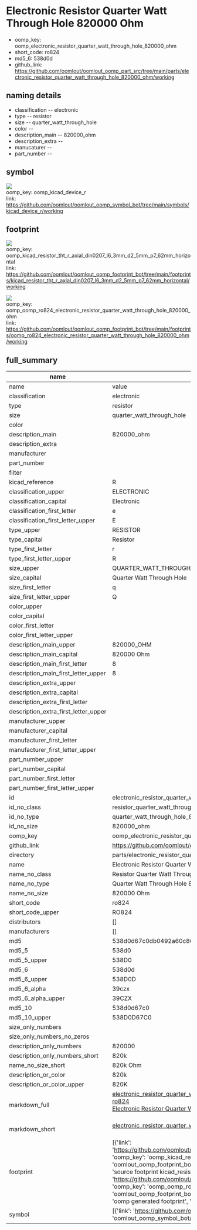 # Electronic Resistor Quarter Watt Through Hole 820000 Ohm

  
* oomp_key: oomp_electronic_resistor_quarter_watt_through_hole_820000_ohm 
* short_code: ro824
* md5_6: 538d0d  
* github_link: https://github.com/oomlout/oomlout_oomp_part_src/tree/main/parts/electronic_resistor_quarter_watt_through_hole_820000_ohm/working  
## naming details
* classification -- electronic
* type -- resistor
* size -- quarter_watt_through_hole
* color -- 
* description_main -- 820000_ohm
* description_extra -- 
* manucaturer -- 
* part_number -- 



## symbol

![](symbol/{index}/working/working_600.png)  
oomp_key: oomp_kicad_device_r  
link: https://github.com/oomlout/oomlout_oomp_symbol_bot/tree/main/symbols/kicad_device_r/working  

## footprint

![](footprint/{index}/working/working_600.png)  
oomp_key: oomp_kicad_resistor_tht_r_axial_din0207_l6_3mm_d2_5mm_p7_62mm_horizontal  
link: https://github.com/oomlout/oomlout_oomp_footprint_bot/tree/main/footprints/kicad_resistor_tht_r_axial_din0207_l6_3mm_d2_5mm_p7_62mm_horizontal/working  

![](footprint/{index}/working/working_600.png)  
oomp_key: oomp_oomp_ro824_electronic_resistor_quarter_watt_through_hole_820000_ohm  
link: https://github.com/oomlout/oomlout_oomp_footprint_bot/tree/main/footprints/oomp_ro824_electronic_resistor_quarter_watt_through_hole_820000_ohm/working  

## full_summary
| name | value | 
| --- | --- | 
| name | value | 
| classification | electronic | 
| type | resistor | 
| size | quarter_watt_through_hole | 
| color |  | 
| description_main | 820000_ohm | 
| description_extra |  | 
| manufacturer |  | 
| part_number |  | 
| filter |  | 
| kicad_reference | R | 
| classification_upper | ELECTRONIC | 
| classification_capital | Electronic | 
| classification_first_letter | e | 
| classification_first_letter_upper | E | 
| type_upper | RESISTOR | 
| type_capital | Resistor | 
| type_first_letter | r | 
| type_first_letter_upper | R | 
| size_upper | QUARTER_WATT_THROUGH_HOLE | 
| size_capital | Quarter Watt Through Hole | 
| size_first_letter | q | 
| size_first_letter_upper | Q | 
| color_upper |  | 
| color_capital |  | 
| color_first_letter |  | 
| color_first_letter_upper |  | 
| description_main_upper | 820000_OHM | 
| description_main_capital | 820000 Ohm | 
| description_main_first_letter | 8 | 
| description_main_first_letter_upper | 8 | 
| description_extra_upper |  | 
| description_extra_capital |  | 
| description_extra_first_letter |  | 
| description_extra_first_letter_upper |  | 
| manufacturer_upper |  | 
| manufacturer_capital |  | 
| manufacturer_first_letter |  | 
| manufacturer_first_letter_upper |  | 
| part_number_upper |  | 
| part_number_capital |  | 
| part_number_first_letter |  | 
| part_number_first_letter_upper |  | 
| id | electronic_resistor_quarter_watt_through_hole_820000_ohm | 
| id_no_class | resistor_quarter_watt_through_hole_820000_ohm | 
| id_no_type | quarter_watt_through_hole_820000_ohm | 
| id_no_size | 820000_ohm | 
| oomp_key | oomp_electronic_resistor_quarter_watt_through_hole_820000_ohm | 
| github_link | https://github.com/oomlout/oomlout_oomp_part_src/tree/main/parts/electronic_resistor_quarter_watt_through_hole_820000_ohm/working | 
| directory | parts/electronic_resistor_quarter_watt_through_hole_820000_ohm | 
| name | Electronic Resistor Quarter Watt Through Hole 820000 Ohm | 
| name_no_class | Resistor Quarter Watt Through Hole 820000 Ohm | 
| name_no_type | Quarter Watt Through Hole 820000 Ohm | 
| name_no_size | 820000 Ohm | 
| short_code | ro824 | 
| short_code_upper | RO824 | 
| distributors | [] | 
| manufacturers | [] | 
| md5 | 538d0d67c0db0492a60c86b18e635c47 | 
| md5_5 | 538d0 | 
| md5_5_upper | 538D0 | 
| md5_6 | 538d0d | 
| md5_6_upper | 538D0D | 
| md5_6_alpha | 39czx | 
| md5_6_alpha_upper | 39CZX | 
| md5_10 | 538d0d67c0 | 
| md5_10_upper | 538D0D67C0 | 
| size_only_numbers |  | 
| size_only_numbers_no_zeros |  | 
| description_only_numbers | 820000 | 
| description_only_numbers_short | 820k | 
| name_no_size_short | 820k Ohm | 
| description_or_color | 820k | 
| description_or_color_upper | 820K | 
| markdown_full | [electronic_resistor_quarter_watt_through_hole_820000_ohm](https://github.com/oomlout/oomlout_oomp_part_src/tree/main/parts/electronic_resistor_quarter_watt_through_hole_820000_ohm/working)<br>[ro824](https://github.com/oomlout/oomlout_oomp_part_src/tree/main/parts/electronic_resistor_quarter_watt_through_hole_820000_ohm/working)<br>[Electronic Resistor Quarter Watt Through Hole 820000 Ohm](https://github.com/oomlout/oomlout_oomp_part_src/tree/main/parts/electronic_resistor_quarter_watt_through_hole_820000_ohm/working)<br><br> | 
| markdown_short | [electronic_resistor_quarter_watt_through_hole_820000_ohm](https://github.com/oomlout/oomlout_oomp_part_src/tree/main/parts/electronic_resistor_quarter_watt_through_hole_820000_ohm/working)<br><br> | 
| footprint | [{'link': 'https://github.com/oomlout/oomlout_oomp_footprint_bot/tree/main/foootprntss/kicad_resistor_tht_r_axial_din0207_l6_3mm_d2_5mm_p7_62mm_horizontal', 'oomp_key': 'oomp_kicad_resistor_tht_r_axial_din0207_l6_3mm_d2_5mm_p7_62mm_horizontal', 'directory': 'oomlout_oomp_footprint_bot/footprints/kicad_resistor_tht_r_axial_din0207_l6_3mm_d2_5mm_p7_62mm_horizontal//working/working.kicad_mod', 'note': 'source footprint kicad_resistor_tht_r_axial_din0207_l6_3mm_d2_5mm_p7_62mm_horizontal', 'index': 0}, {'link': 'https://github.com/oomlout/oomlout_oomp_footprint_bot/tree/main/foootprntss/oomp_ro824_electronic_resistor_quarter_watt_through_hole_820000_ohm', 'oomp_key': 'oomp_oomp_ro824_electronic_resistor_quarter_watt_through_hole_820000_ohm', 'directory': 'oomlout_oomp_footprint_bot/footprints/oomp_ro824_electronic_resistor_quarter_watt_through_hole_820000_ohm//working/working.kicad_mod', 'note': 'oomp generated footprint', 'index': 1}] | 
| symbol | [{'link': 'https://github.com/oomlout/oomlout_oomp_symbol_bot/tree/main/symbols/kicad_device_r', 'oomp_key': 'oomp_kicad_device_r', 'directory': 'oomlout_oomp_symbol_bot/symbols/kicad_device_r//working/working.kicad_sym', 'index': 0}] | 
